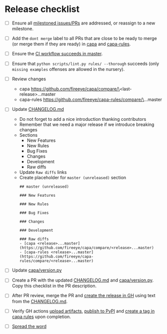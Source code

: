 # Release checklist

- [ ] Ensure all [milestoned issues/PRs](https://github.com/fireeye/capa/milestones) are addressed, or reassign to a new milestone.
- [ ] Add the `dont merge` label to all PRs that are close to be ready to merge (or merge them if they are ready) in [capa](https://github.com/fireeye/capa/pulls) and [capa-rules](https://github.com/fireeye/capa-rules/pulls).
- [ ] Ensure the [CI workflow succeeds in master](https://github.com/fireeye/capa/actions/workflows/tests.yml?query=branch%3Amaster).
- [ ] Ensure that `python scripts/lint.py rules/ --thorough` succeeds (only `missing examples`  offenses are allowed in the nursery).
- [ ] Review changes
  - capa https://github.com/fireeye/capa/compare/\<last-release\>...master
  - capa-rules https://github.com/fireeye/capa-rules/compare/\<last-release>\...master
- [ ] Update [CHANGELOG.md](https://github.com/fireeye/capa/blob/master/CHANGELOG.md)
  - Do not forget to add a nice introduction thanking contributors
  - Remember that we need a major release if we introduce breaking changes
  - Sections
    - New Features
    - New Rules
    - Bug Fixes
    - Changes
    - Development
    - Raw diffs
  - Update `Raw diffs` links
  - Create placeholder for `master (unreleased)` section
    ```
    ## master (unreleased)

    ### New Features

    ### New Rules

    ### Bug Fixes

    ### Changes

    ### Development

    ### Raw diffs
    - [capa <release>...master](https://github.com/fireeye/capa/compare/<release>...master)
    - [capa-rules <release>...master](https://github.com/fireeye/capa-rules/compare/<release>...master)
    ```
- [ ] Update [capa/version.py](https://github.com/fireeye/capa/blob/master/capa/version.py)
- [ ] Create a PR with the updated [CHANGELOG.md](https://github.com/fireeye/capa/blob/master/CHANGELOG.md) and [capa/version.py](https://github.com/fireeye/capa/blob/master/capa/version.py). Copy this checklist in the PR description.
- [ ] After PR review, merge the PR and [create the release in GH](https://github.com/fireeye/capa/releases/new) using text from the [CHANGELOG.md](https://github.com/fireeye/capa/blob/master/CHANGELOG.md).
- [ ] Verify GH actions [upload artifacts](https://github.com/fireeye/capa/releases), [publish to PyPI](https://pypi.org/project/flare-capa) and [create a tag in capa rules](https://github.com/fireeye/capa-rules/tags) upon completion.
- [ ] [Spread the word](https://twitter.com)

